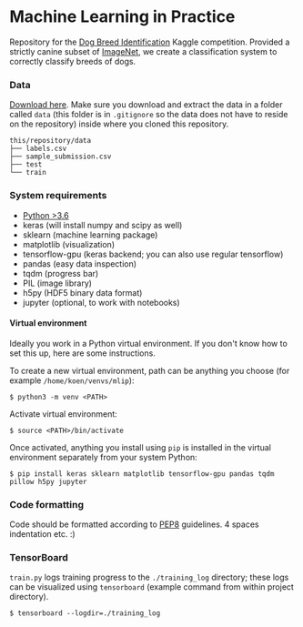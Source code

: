 Machine Learning in Practice
============================

Repository for the [Dog Breed
Identification](http://www.kaggle.com/c/dog-breed-identification) Kaggle
competition. Provided a strictly canine subset of
[ImageNet](https://www.kaggle.com/c/imagenet-object-detection-challenge), we
create a classification system to correctly classify breeds of dogs.

### Data
[Download here](https://www.kaggle.com/c/dog-breed-identification/data). Make
sure you download and extract the data in a folder called `data` (this folder
is in `.gitignore` so the data does not have to reside on the repository)
inside where you cloned this repository.

    this/repository/data
    ├── labels.csv
    ├── sample_submission.csv
    ├── test
    └── train

### System requirements
- [Python >3.6](https://www.python.org/downloads/release/python-364/)
- keras (will install numpy and scipy as well)
- sklearn (machine learning package)
- matplotlib (visualization)
- tensorflow-gpu (keras backend; you can also use regular tensorflow)
- pandas (easy data inspection)
- tqdm (progress bar)
- PIL (image library)
- h5py (HDF5 binary data format)
- jupyter (optional, to work with notebooks)

#### Virtual environment
Ideally you work in a Python virtual environment. If you don't know how to set
this up, here are some instructions.

To create a new virtual environment, path can be anything you choose (for
example `/home/koen/venvs/mlip`):

    $ python3 -m venv <PATH>

Activate virtual environment:

    $ source <PATH>/bin/activate

Once activated, anything you install using `pip` is installed in the virtual
environment separately from your system Python:

    $ pip install keras sklearn matplotlib tensorflow-gpu pandas tqdm pillow h5py jupyter

### Code formatting
Code should be formatted according to
[PEP8](https://www.python.org/dev/peps/pep-0008/) guidelines. 4 spaces
indentation etc. :)

### TensorBoard
`train.py` logs training progress to the `./training_log` directory; these logs
can be visualized using `tensorboard` (example command from within project
directory).

    $ tensorboard --logdir=./training_log
